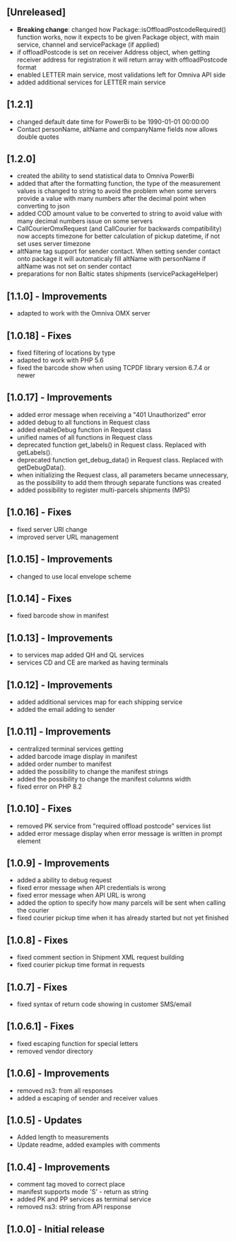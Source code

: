 ## [Unreleased]
- **Breaking change**: changed how Package::isOffloadPostcodeRequired() function works, now it expects to be given Package object, with main service, channel and servicePackage (if applied)
- if offloadPostcode is set on receiver Address object, when getting receiver address for registration it will return array with offloadPostcode format
- enabled LETTER main service, most validations left for Omniva API side
- added additional services for LETTER main service

## [1.2.1]
- changed default date time for PowerBi to be 1990-01-01 00:00:00
- Contact personName, altName and companyName fields now allows double quotes

## [1.2.0]
- created the ability to send statistical data to Omniva PowerBi
- added that after the formatting function, the type of the measurement values is changed to string to avoid the problem when some servers provide a value with many numbers after the decimal point when converting to json
- added COD amount value to be converted to string to avoid value with many decimal numbers issue on some servers
- CallCourierOmxRequest (and CallCourier for backwards compatibility) now accepts timezone for better calculation of pickup datetime, if not set uses server timezone
- altName tag support for sender contact. When setting sender contact onto package it will automaticaly fill altName with personName if altName was not set on sender contact
- preparations for non Baltic states shipments (servicePackageHelper)

## [1.1.0] - Improvements
- adapted to work with the Omniva OMX server

## [1.0.18] - Fixes
- fixed filtering of locations by type
- adapted to work with PHP 5.6
- fixed the barcode show when using TCPDF library version 6.7.4 or newer

## [1.0.17] - Improvements
- added error message when receiving a "401 Unauthorized" error
- added debug to all functions in Request class
- added enableDebug function in Request class
- unified names of all functions in Request class
- deprecated function get_labels() in Request class. Replaced with getLabels().
- deprecated function get_debug_data() in Request class. Replaced with getDebugData().
- when initializing the Request class, all parameters became unnecessary, as the possibility to add them through separate functions was created
- added possibility to register multi-parcels shipments (MPS)

## [1.0.16] - Fixes
- fixed server URl change
- improved server URL management

## [1.0.15] - Improvements
- changed to use local envelope scheme

## [1.0.14] - Fixes
- fixed barcode show in manifest

## [1.0.13] - Improvements
- to services map added QH and QL services
- services CD and CE are marked as having terminals

## [1.0.12] - Improvements
- added additional services map for each shipping service
- added the email adding to sender

## [1.0.11] - Improvements
- centralized terminal services getting
- added barcode image display in manifest
- added order number to manifest
- added the possibility to change the manifest strings
- added the possibility to change the manifest columns width
- fixed error on PHP 8.2

## [1.0.10] - Fixes
- removed PK service from "required offload postcode" services list
- added error message display when error message is written in prompt element

## [1.0.9] - Improvements
- added a ability to debug request
- fixed error message when API credentials is wrong
- fixed error message when API URL is wrong
- added the option to specify how many parcels will be sent when calling the courier
- fixed courier pickup time when it has already started but not yet finished

## [1.0.8] - Fixes
- fixed comment section in Shipment XML request building
- fixed courier pickup time format in requests

## [1.0.7] - Fixes
- fixed syntax of return code showing in customer SMS/email

## [1.0.6.1] - Fixes
- fixed escaping function for special letters
- removed vendor directory

## [1.0.6] - Improvements
- removed ns3: from all responses
- added a escaping of sender and receiver values

## [1.0.5] - Updates
- Added length to measurements
- Update readme, added examples with comments

## [1.0.4] - Improvements
- comment tag moved to correct place
- manifest supports mode 'S' - return as string
- added PK and PP services as terminal service
- removed ns3: string from API response

## [1.0.0] - Initial release
